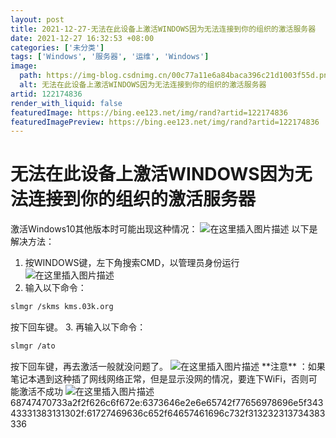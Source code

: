```yaml
---
layout: post
title: 2021-12-27-无法在此设备上激活WINDOWS因为无法连接到你的组织的激活服务器
date: 2021-12-27 16:32:53 +08:00
categories: ['未分类']
tags: ['Windows', '服务器', '运维', 'Windows']
image:
  path: https://img-blog.csdnimg.cn/00c77a11e6a84baca396c21d1003f55d.png?x-oss-process&#61;image/watermark,type_d3F5LXplbmhlaQ,shadow_50,text_Q1NETiBAQW5kemg&#61;,size_20,color_FFFFFF,t_70,g_se,x_16
  alt: 无法在此设备上激活WINDOWS因为无法连接到你的组织的激活服务器
artid: 122174836
render_with_liquid: false
featuredImage: https://bing.ee123.net/img/rand?artid=122174836
featuredImagePreview: https://bing.ee123.net/img/rand?artid=122174836
---
```


# 无法在此设备上激活WINDOWS因为无法连接到你的组织的激活服务器
激活Windows10其他版本时可能出现这种情况：
![在这里插入图片描述](https://i-blog.csdnimg.cn/blog\_migrate/a60986617f1732ca1888db727b35a394.png#pic\_center)
以下是解决方法：
1. 按WINDOWS键，左下角搜索CMD，以管理员身份运行
![在这里插入图片描述](https://i-blog.csdnimg.cn/blog\_migrate/efce57a0aedc370ec3a4873868f4ca2f.png#pic\_center)
2. 输入以下命令：
```bash
slmgr /skms kms.03k.org
```
按下回车键。
3. 再输入以下命令：
```bash
slmgr /ato
```
按下回车键，再去激活一般就没问题了。
![在这里插入图片描述](https://i-blog.csdnimg.cn/blog\_migrate/a77c6058d2f394e4630b6828637567fc.png#pic\_center)
\*\*注意\*\*
：如果笔记本遇到这种插了网线网络正常，但是显示没网的情况，要连下WiFi，否则可能激活不成功
![在这里插入图片描述](https://i-blog.csdnimg.cn/blog\_migrate/2f7ef97e226dfe5ba0e87696c4c48bda.png#pic\_center)
68747470733a2f2f626c6f672e:6373646e2e6e65742f77656978696e5f34343331383131302f:61727469636c652f64657461696c732f313232313734383336